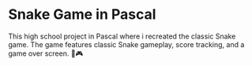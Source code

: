 # Snake Game in Pascal

This high school project in Pascal where i recreated the classic Snake game. 
The game features classic Snake gameplay, score tracking, and a game over screen.
🐍🎮
